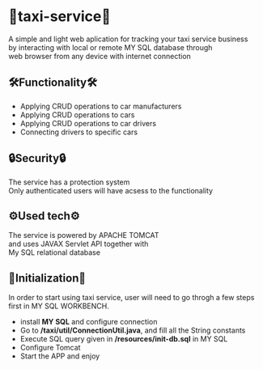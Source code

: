 ﻿# 🚖taxi-service🚖
A simple and light web aplication for tracking your taxi service business <br>
by interacting with local or remote MY SQL database through <br>
web browser from any device with internet connection <br>
<h2 tabindex="-1">﻿🛠️Functionality🛠️</h2>
 <ul dir="auto">
  <li>Applying CRUD operations to car manufacturers</li>
  <li>Applying CRUD operations to cars</li>
  <li>Applying CRUD operations to car drivers</li>
  <li>Connecting drivers to specific cars</li>
 </ul>
  <h2 tabindex="-1">﻿🔒Security🔒</h2>
 The service has a protection system <br>
 Only authenticated users will have acsess to the functionality
  <h2 tabindex="-1">﻿⚙️Used tech⚙️</h2>
The service is powered by APACHE TOMCAT <br> 
and uses JAVAX Servlet API together with <br>
My SQL relational database
  <h2 tabindex="-1">﻿🎯Initialization🎯</h2>
 In order to start using taxi service, user will need to go throgh a few steps first
 in MY SQL WORKBENCH.
  <ul dir="auto">
  <li>install <b>MY SQL</b> and configure connection</li>
  <li>Go to <b>/taxi/util/ConnectionUtil.java</b>, and fill all the String constants</li>
  <li>Execute SQL query given in <b>/resources/init-db.sql</b> in MY SQL</li>
  <li>Configure Tomcat</li>
  <li>Start the APP and enjoy</li>
 </ul>
 
